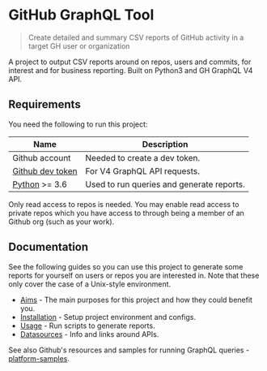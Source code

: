 # GitHub GraphQL Tool
> Create detailed and summary CSV reports of GitHub activity in a target GH user or organization

A project to output CSV reports around on repos, users and commits, for interest and for business reporting. Built on Python3 and GH GraphQL V4 API.


## Requirements

You need the following to run this project:

Name | Description
---  | ---
Github account | Needed to create a dev token.
[Github dev token](https://github.com/settings/tokens) | For V4 GraphQL API requests.
[Python](python.org/) >= 3.6 | Used to run queries and generate reports.

Only read access to repos is needed. You may enable read access to private repos which you have access to through being a member of an Github org (such as your work). 


## Documentation

See the following guides so you can use this project to generate some reports for yourself on users or repos you are interested in. Note that these only cover the case of a Unix-style environment.

- [Aims](/aims.md) - The main purposes for this project and how they could benefit you.
- [Installation](/installation.md) - Setup project environment and configs.
- [Usage](/usage.md) - Run scripts to generate reports.
- [Datasources](/datasources.md) - Info and links around APIs.

See also Github's resources and samples for running GraphQL queries - [platform-samples](https://github.com/github/platform-samples/tree/master/graphql).
